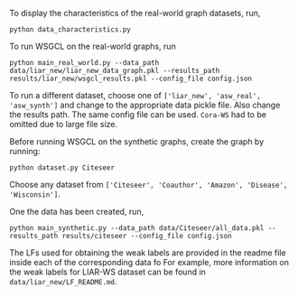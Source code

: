 To display the characteristics of the real-world graph datasets, run,
```
python data_characteristics.py
```

To run WSGCL on the real-world graphs, run
```
python main_real_world.py --data_path data/liar_new/liar_new_data_graph.pkl --results_path results/liar_new/wsgcl_results.pkl --config_file config.json
```

To run a different dataset, choose one of `['liar_new', 'asw_real', 'asw_synth']` and change to the appropriate data pickle file. Also change the results path. The same config file can be used. `Cora-WS` had to be omitted due to large file size.

Before running WSGCL on the synthetic graphs, create the graph by running:
```
python dataset.py Citeseer
```
Choose any dataset from `['Citeseer', 'Coauthor', 'Amazon', 'Disease', 'Wisconsin']`.

One the data has been created, run,

```
python main_synthetic.py --data_path data/Citeseer/all_data.pkl --results_path results/citeseer --config_file config.json
```

The LFs used for obtaining the weak labels are provided in the readme file inside each of the corresponding data fo
For example, more information on the weak labels for LIAR-WS dataset can be found in `data/liar_new/LF_README.md`.
